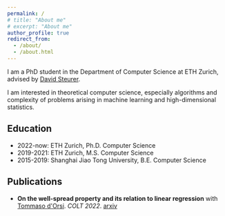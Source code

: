 ```yaml
---
permalink: /
# title: "About me"
# excerpt: "About me"
author_profile: true
redirect_from: 
  - /about/
  - /about.html
---
```


I am a PhD student in the Department of Computer Science at ETH Zurich, advised by [David Steurer](https://www.dsteurer.org).

I am interested in theoretical computer science, especially algorithms and complexity of problems arising in machine learning and high-dimensional statistics.

## Education

- 2022-now: ETH Zurich, Ph.D. Computer Science
- 2019-2021: ETH Zurich, M.S. Computer Science
- 2015-2019: Shanghai Jiao Tong University, B.E. Computer Science


## Publications

  - **On the well-spread property and its relation to linear regression** with [Tommaso d'Orsi](https://n.ethz.ch/~dorsit/). *COLT 2022*. [arxiv](https://arxiv.org/abs/2206.08092)
